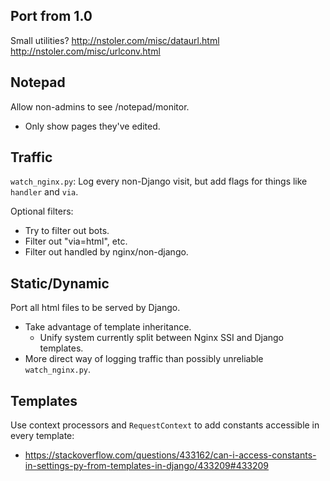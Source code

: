 Port from 1.0
--------

Small utilities?
http://nstoler.com/misc/dataurl.html
http://nstoler.com/misc/urlconv.html

Notepad
-------

Allow non-admins to see /notepad/monitor.
- Only show pages they've edited.

Traffic
-------

`watch_nginx.py`: Log every non-Django visit, but add flags for things like `handler` and `via`.

Optional filters:
- Try to filter out bots.
- Filter out "via=html", etc.
- Filter out handled by nginx/non-django.

Static/Dynamic
----------
Port all html files to be served by Django.
- Take advantage of template inheritance.
    - Unify system currently split between Nginx SSI and Django templates.
- More direct way of logging traffic than possibly unreliable `watch_nginx.py`.

Templates
---------
Use context processors and `RequestContext` to add constants accessible in every template:
- https://stackoverflow.com/questions/433162/can-i-access-constants-in-settings-py-from-templates-in-django/433209#433209

